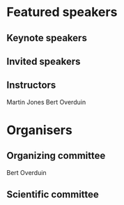 # Featured speakers

## Keynote speakers


## Invited speakers


## Instructors


Martin Jones
Bert Overduin 

# Organisers


## Organizing committee

Bert Overduin 


## Scientific committee
